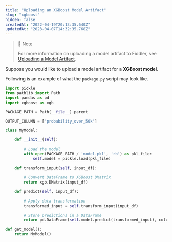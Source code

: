 ```yaml
---
title: "Uploading an XGBoost Model Artifact"
slug: "xgboost"
hidden: false
createdAt: "2022-04-19T20:13:35.640Z"
updatedAt: "2023-04-07T14:32:35.768Z"
---
```

> 🚧 Note
> 
> For more information on uploading a model artifact to Fiddler, see [Uploading a Model Artifact](doc:uploading-model-artifacts).

Suppose you would like to upload a model artifact for a **XGBoost model**.

Following is an example of what the `package.py` script may look like.

```python
import pickle
from pathlib import Path
import pandas as pd
import xgboost as xgb

PACKAGE_PATH = Path(__file__).parent

OUTPUT_COLUMN = ['probability_over_50k']

class MyModel:

    def __init__(self):
        
        # Load the model
        with open(PACKAGE_PATH / 'model.pkl', 'rb') as pkl_file:
            self.model = pickle.load(pkl_file)

    def transform_input(self, input_df):
        
        # Convert DataFrame to XGBoost DMatrix
        return xgb.DMatrix(input_df)

    def predict(self, input_df):
        
        # Apply data transformation
        transformed_input = self.transform_input(input_df)
        
        # Store predictions in a DataFrame
        return pd.DataFrame(self.model.predict(transformed_input), columns=OUTPUT_COLUMN)

def get_model():
    return MyModel()
```